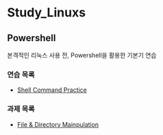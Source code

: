 # Study_Linuxs
## Powershell
본격적인 리눅스 사용 전, Powershell을 활용한 기본기 연습
### 연습 목록 
- [Shell Command Practice](codes/10_powershells.sh)
### 과제 목록
- [File & Directory Mainpulation](codes/quests/basic_linux_commands.md)

